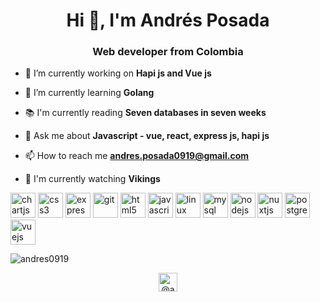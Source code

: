 <h1 align="center">Hi 👋, I'm Andrés Posada</h1>
<h3 align="center">Web developer from Colombia</h3>

- 🔭 I’m currently working on **Hapi js and Vue js**

- 🌱 I’m currently learning **Golang**

- :books: I'm currently reading **Seven databases in seven weeks**

- 💬 Ask me about **Javascript - vue, react, express js, hapi js**

- 📫 How to reach me **andres.posada0919@gmail.com**

- :eyes: I'm currently watching **Vikings**

<p align="left">
  <img src="https://www.chartjs.org/media/logo-title.svg" alt="chartjs" title="Chartjs" width="40" height="40"/>
  <img src="https://cdn.icon-icons.com/icons2/2415/PNG/512/css_original_logo_icon_146575.png" alt="css3" title="CSS3" width="40" height="40"/> 
  <img src="https://www.vectorlogo.zone/logos/expressjs/expressjs-ar21.svg" alt="express" title="Expressjs" width="40" height="40"/> 
  <img src="https://www.vectorlogo.zone/logos/git-scm/git-scm-icon.svg" alt="git" title="Git" width="40" height="40"/> 
  <img src="https://www.vectorlogo.zone/logos/w3_html5/w3_html5-icon.svg" alt="html5" title="HTML5" width="40" height="40"/> 
  <img src="https://www.vectorlogo.zone/logos/javascript/javascript-icon.svg" alt="javascript" title="Javascript" width="40" height="40"/> 
  <img src="https://www.vectorlogo.zone/logos/linux/linux-icon.svg" alt="linux" title="Linux" width="40" height="40"/> 
  <img src="https://www.vectorlogo.zone/logos/mysql/mysql-icon.svg" alt="mysql" title="MySQL" width="40" height="40"/> 
  <img src="https://www.vectorlogo.zone/logos/nodejs/nodejs-icon.svg" alt="nodejs" title="Nodejs" width="40" height="40"/> 
  <img src="https://www.vectorlogo.zone/logos/nuxtjs/nuxtjs-icon.svg" alt="nuxtjs" title="Nuxtjs" width="40" height="40"/> 
  <img src="https://www.vectorlogo.zone/logos/postgresql/postgresql-icon.svg" alt="postgresql" title="PostgreSQL" width="40" height="40"/>
  <img src="https://www.vectorlogo.zone/logos/vuejs/vuejs-icon.svg" alt="vuejs" title="Vuejs" width="40" height="40"/>
</p>
<p>
  <img align="center" src="https://github-readme-stats.vercel.app/api/top-langs/?username=andres0919&layout=compact&hide=html" alt="andres0919" />
</p>

<p align="center">
<a href="https://twitter.com/@andresposada09" target="blank"><img align="center" src="https://cdn.jsdelivr.net/npm/simple-icons@3.0.1/icons/twitter.svg" alt="@andresposada09" height="30" width="30" /></a>
</p>

